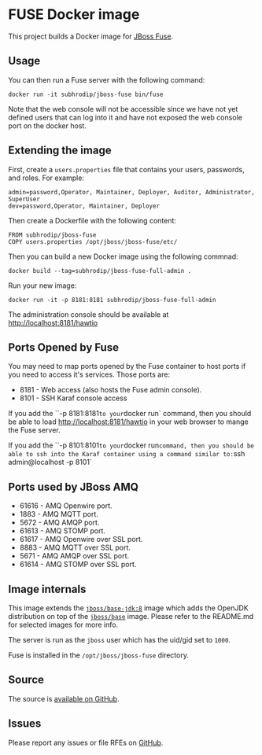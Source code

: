 # FUSE Docker image

This project builds a Docker image for [JBoss Fuse](https://developers.redhat.com/products/fuse/overview).



## Usage

You can then run a Fuse server with the following command:

    docker run -it subhrodip/jboss-fuse bin/fuse

Note that the web console will not be accessible since we have not yet defined users that can log into it
and have not exposed the web console port on the docker host.



## Extending the image



First, create a `users.properties` file that contains your users, passwords, and roles.  For example:

    admin=password,Operator, Maintainer, Deployer, Auditor, Administrator, SuperUser
    dev=password,Operator, Maintainer, Deployer


Then create a Dockerfile with the following content:

    FROM subhrodip/jboss-fuse
    COPY users.properties /opt/jboss/jboss-fuse/etc/
    

Then you can build a new Docker image using the following commnad:

    docker build --tag=subhrodip/jboss-fuse-full-admin .

Run your new image:

    docker run -it -p 8181:8181 subhrodip/jboss-fuse-full-admin

The administration console should be available at [http://localhost:8181/hawtio](http://localhost:8181/hawtio)



## Ports Opened by Fuse

You may need to map ports opened by the Fuse container to host ports if you need to access it's services.
Those ports are:

* 8181 - Web access (also hosts the Fuse admin console).
* 8101 - SSH Karaf console access

If you add the ``-p 8181:8181` to your `docker run` command, then you should be able to load [http://localhost:8181/hawtio](http://localhost:8181/hawtio) in your web browser to mange the Fuse server.

If you add the ``-p 8101:8101` to your `docker run` command, then you should be able to ssh into the Karaf container using a command similar to: `ssh admin@localhost -p 8101`




## Ports used by JBoss AMQ

* 61616 - AMQ Openwire port.
* 1883  - AMQ MQTT port.
* 5672  - AMQ AMQP port.
* 61613 - AMQ STOMP port.
* 61617 - AMQ Openwire over SSL port.
* 8883  - AMQ MQTT over SSL port.
* 5671  - AMQ AMQP over SSL port.
* 61614 - AMQ STOMP over SSL port.



## Image internals

This image extends the [`jboss/base-jdk:8`](https://github.com/JBoss-Dockerfiles/base-jdk/tree/jdk8) image which adds the OpenJDK distribution on top of the [`jboss/base`](https://github.com/JBoss-Dockerfiles/base) image. Please refer to the README.md for selected images for more info.

The server is run as the `jboss` user which has the uid/gid set to `1000`.

Fuse is installed in the `/opt/jboss/jboss-fuse` directory.



## Source

The source is [available on GitHub](https://github.com/ohbus/jboss-fuse-docker).



## Issues

Please report any issues or file RFEs on [GitHub](https://github.com/ohbus/jboss-fuse-docker/issues).
